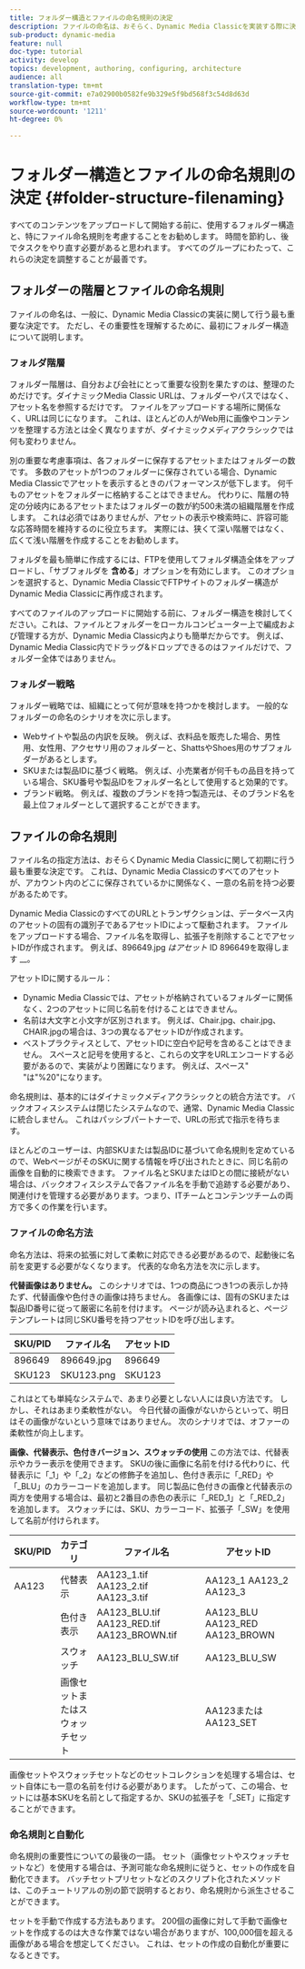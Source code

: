 ```yaml
---
title: フォルダー構造とファイルの命名規則の決定
description: ファイルの命名は、おそらく、Dynamic Media Classicを実装する際に決定する最も重要な決定です。 フォルダー構造も重要です。 フォルダー構造とファイル名に対して、これが非常に重要で考えられる方法について説明します。
sub-product: dynamic-media
feature: null
doc-type: tutorial
activity: develop
topics: development, authoring, configuring, architecture
audience: all
translation-type: tm+mt
source-git-commit: e7a02900b0582fe9b329e5f9bd568f3c54d8d63d
workflow-type: tm+mt
source-wordcount: '1211'
ht-degree: 0%

---
```



# フォルダー構造とファイルの命名規則の決定 {#folder-structure-filenaming}

すべてのコンテンツをアップロードして開始する前に、使用するフォルダー構造と、特にファイル命名規則を考慮することをお勧めします。 時間を節約し、後でタスクをやり直す必要があると思われます。 すべてのグループにわたって、これらの決定を調整することが最善です。

## フォルダーの階層とファイルの命名規則

ファイルの命名は、一般に、Dynamic Media Classicの実装に関して行う最も重要な決定です。 ただし、その重要性を理解するために、最初にフォルダー構造について説明します。

### フォルダ階層

フォルダー階層は、自分および会社にとって重要な役割を果たすのは、整理のためだけです。ダイナミックMedia Classic URLは、フォルダーやパスではなく、アセット名を参照するだけです。 ファイルをアップロードする場所に関係なく、URLは同じになります。 これは、ほとんどの人がWeb用に画像やコンテンツを整理する方法とは全く異なりますが、ダイナミックメディアクラシックでは何も変わりません。

別の重要な考慮事項は、各フォルダーに保存するアセットまたはフォルダーの数です。 多数のアセットが1つのフォルダーに保存されている場合、Dynamic Media Classicでアセットを表示するときのパフォーマンスが低下します。 何千ものアセットをフォルダーに格納することはできません。 代わりに、階層の特定の分岐内にあるアセットまたはフォルダーの数が約500未満の組織階層を作成します。 これは必須ではありませんが、アセットの表示や検索時に、許容可能な応答時間を維持するのに役立ちます。 実際には、狭くて深い階層ではなく、広くて浅い階層を作成することをお勧めします。

フォルダを最も簡単に作成するには、FTPを使用してフォルダ構造全体をアップロードし、「サブフォルダを **含める**」オプションを有効にします。 このオプションを選択すると、Dynamic Media ClassicでFTPサイトのフォルダー構造がDynamic Media Classicに再作成されます。

すべてのファイルのアップロードに開始する前に、フォルダー構造を検討してください。これは、ファイルとフォルダーをローカルコンピューター上で編成および管理する方が、Dynamic Media Classic内よりも簡単だからです。 例えば、Dynamic Media Classic内でドラッグ&amp;ドロップできるのはファイルだけで、フォルダー全体ではありません。

### フォルダー戦略

フォルダー戦略では、組織にとって何が意味を持つかを検討します。 一般的なフォルダーの命名のシナリオを次に示します。

- Webサイトや製品の内訳を反映。 例えば、衣料品を販売した場合、男性用、女性用、アクセサリ用のフォルダーと、ShattsやShoes用のサブフォルダーがあるとします。
- SKUまたは製品IDに基づく戦略。 例えば、小売業者が何千もの品目を持っている場合、SKU番号や製品IDをフォルダー名として使用すると効果的です。
- ブランド戦略。 例えば、複数のブランドを持つ製造元は、そのブランド名を最上位フォルダーとして選択することができます。

## ファイルの命名規則

ファイル名の指定方法は、おそらくDynamic Media Classicに関して初期に行う最も重要な決定です。 これは、Dynamic Media Classicのすべてのアセットが、アカウント内のどこに保存されているかに関係なく、一意の名前を持つ必要があるためです。

Dynamic Media ClassicのすべてのURLとトランザクションは、データベース内のアセットの固有の識別子であるアセットIDによって駆動されます。 ファイルをアップロードする場合、ファイル名を取得し、拡張子を削除することでアセットIDが作成されます。 例えば、896649.jpg _はアセット_ ID 896649を取得します __。

アセットIDに関するルール：

- Dynamic Media Classicでは、アセットが格納されているフォルダーに関係なく、2つのアセットに同じ名前を付けることはできません。
- 名前は大文字と小文字が区別されます。 例えば、Chair.jpg、chair.jpg、CHAIR.jpgの場合は、3つの異なるアセットIDが作成されます。
- ベストプラクティスとして、アセットIDに空白や記号を含めることはできません。 スペースと記号を使用すると、これらの文字をURLエンコードする必要があるので、実装がより困難になります。 例えば、スペース&quot; &quot;は&quot;%20&quot;になります。

命名規則は、基本的にはダイナミックメディアクラシックとの統合方法です。 バックオフィスシステムは閉じたシステムなので、通常、Dynamic Media Classicに統合しません。 これはパッシブパートナーで、URLの形式で指示を待ちます。

ほとんどのユーザーは、内部SKUまたは製品IDに基づいて命名規則を定めているので、WebページがそのSKUに関する情報を呼び出されたときに、同じ名前の画像を自動的に検索できます。 ファイル名とSKUまたはIDとの間に接続がない場合は、バックオフィスシステムで各ファイル名を手動で追跡する必要があり、関連付けを管理する必要があります。つまり、ITチームとコンテンツチームの両方で多くの作業を行います。

### ファイルの命名方法

命名方法は、将来の拡張に対して柔軟に対応できる必要があるので、起動後に名前を変更する必要がなくなります。 代表的な命名方法を次に示します。

**代替画像はありません。** このシナリオでは、1つの商品につき1つの表示しか持たず、代替画像や色付きの画像は持ちません。 各画像には、固有のSKUまたは製品ID番号に従って厳密に名前を付けます。 ページが読み込まれると、ページテンプレートは同じSKU番号を持つアセットIDを呼び出します。

| SKU/PID | ファイル名 | アセットID |
| ------- | ---------- | -------- |
| 896649 | 896649.jpg | 896649 |
| SKU123 | SKU123.png | SKU123 |

これはとても単純なシステムで、あまり必要としない人には良い方法です。 しかし、それはあまり柔軟性がない。 今日代替の画像がないからといって、明日はその画像がないという意味ではありません。 次のシナリオでは、オファーの柔軟性が向上します。

**画像、代替表示、色付きバージョン、スウォッチの使用** この方法では、代替表示やカラー表示を使用できます。 SKUの後に画像に名前を付ける代わりに、代替表示に「_1」や「_2」などの修飾子を追加し、色付き表示に「_RED」や「_BLU」のカラーコードを追加します。 同じ製品に色付きの画像と代替表示の両方を使用する場合は、最初と2番目の赤色の表示に「_RED_1」と「_RED_2」を追加します。 スウォッチには、SKU、カラーコード、拡張子「_SW」を使用して名前が付けられます。

| SKU/PID | カテゴリ | ファイル名 | アセットID |
| ------- | ----------------------- | ------------------------------------------- | ------------------------------- |
| AA123 | 代替表示 | AA123_1.tif AA123_2.tif AA123_3.tif | AA123_1 AA123_2 AA123_3 |
|  | 色付き表示 | AA123_BLU.tif AA123_RED.tif AA123_BROWN.tif | AA123_BLU AA123_RED AA123_BROWN |
|  | スウォッチ | AA123_BLU_SW.tif | AA123_BLU_SW |
|  | 画像セットまたはスウォッチセット |  | AA123またはAA123_SET | -- |

画像セットやスウォッチセットなどのセットコレクションを処理する場合は、セット自体にも一意の名前を付ける必要があります。 したがって、この場合、セットには基本SKUを名前として指定するか、SKUの拡張子を「_SET」に指定することができます。

### 命名規則と自動化

命名規則の重要性についての最後の一語。 セット（画像セットやスウォッチセットなど）を使用する場合は、予測可能な命名規則に従うと、セットの作成を自動化できます。 バッチセットプリセットなどのスクリプト化されたメソッドは、このチュートリアルの別の節で説明するとおり、命名規則から派生させることができます。

セットを手動で作成する方法もあります。 200個の画像に対して手動で画像セットを作成するのは大きな作業ではない場合がありますが、100,000個を超える画像がある場合を想定してください。 これは、セットの作成の自動化が重要になるときです。
